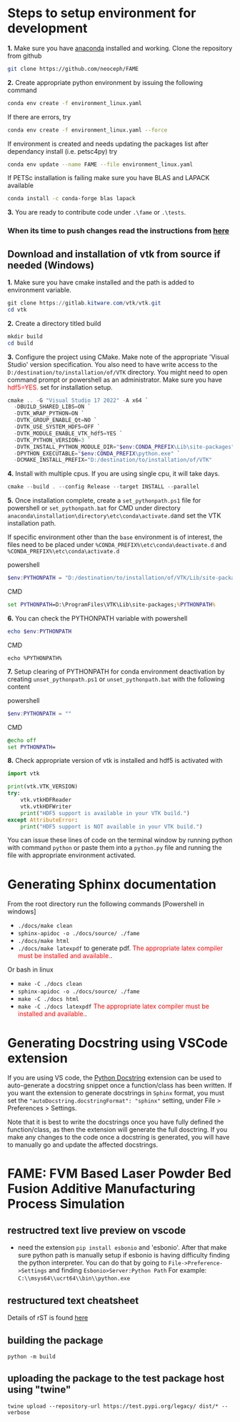 # Steps to setup environment for development

**1.** Make sure you have [anaconda](https://www.anaconda.com/download) installed and working. Clone the repository from github 
```bash
git clone https://github.com/neoceph/FAME
```
**2.** Create appropriate python environment by issuing the following command
```bash
conda env create -f environment_linux.yaml
```
If there are errors, try
```bash
conda env create -f environment_linux.yaml --force
```
If environment is created and needs updating the packages list after dependancy install (i.e. petsc4py) try
```bash
conda env update --name FAME --file environment_linux.yaml
```
If PETSc installation is failing make sure you have BLAS and LAPACK available

```bash
conda install -c conda-forge blas lapack
```
**3.** You are ready to contribute code under `.\fame` or `.\tests`.

### When its time to push changes read the instructions from [here](./pushingChanges.md)

## Download and installation of vtk from source if needed (Windows)

**1.** Make sure you have cmake installed and the path is added to environment variable.
```powershell
git clone https://gitlab.kitware.com/vtk/vtk.git
cd vtk
```
**2.** Create a directory titled build
```powershell
mkdir build
cd build
```
**3.** Configure the project using CMake. Make note of the appropriate 'Visual Studio' version specification. You also need to have write access to the `D:/destination/to/installation/of/VTK` directory. You might need to open command prompt or powershell as an administrator. Make sure you have <span style="color: red;">hdf5=YES.</span> set for installation setup.
```powershell
cmake .. -G "Visual Studio 17 2022" -A x64 `
  -DBUILD_SHARED_LIBS=ON `
  -DVTK_WRAP_PYTHON=ON `
  -DVTK_GROUP_ENABLE_Qt=NO `
  -DVTK_USE_SYSTEM_HDF5=OFF `
  -DVTK_MODULE_ENABLE_VTK_hdf5=YES `
  -DVTK_PYTHON_VERSION=3 `
  -DVTK_INSTALL_PYTHON_MODULE_DIR="$env:CONDA_PREFIX\Lib\site-packages" `
  -DPYTHON_EXECUTABLE="$env:CONDA_PREFIX\python.exe" `
  -DCMAKE_INSTALL_PREFIX="D:/destination/to/installation/of/VTK"
```
**4.** Install with multiple cpus. If you are using single cpu, it will take days.
```powershell
cmake --build . --config Release --target INSTALL --parallel
```
**5.** Once installation complete, create a `set_pythonpath.ps1` file for powershell or `set_pythonpath.bat` for CMD under directory `anaconda\installation\directory\etc\conda\activate.d`and set the VTK installation path.

If specific environment other than the `base` environment is of interest, the files need to be placed under `%CONDA_PREFIX%\etc\conda\deactivate.d` and `%CONDA_PREFIX%\etc\conda\activate.d`

powershell
```powershell
$env:PYTHONPATH = "D:/destination/to/installation/of/VTK/Lib/site-packages;" + $env:PYTHONPATH
```

CMD
```cmd
set PYTHONPATH=D:\ProgramFiles\VTK\Lib\site-packages;%PYTHONPATH%
```
**6.** You can check the PYTHONPATH variable with
powershell
```powershell
echo $env:PYTHONPATH
```
CMD
```CMD
echo %PYTHONPATH%
```

**7.** Setup clearing of PYTHONPATH for conda environment deactivation by creating `unset_pythonpath.ps1` or `unset_pythonpath.bat` with the following content

powershell
```powershell
$env:PYTHONPATH = ""
```

CMD
```cmd
@echo off
set PYTHONPATH=
```
**8.** Check appropriate version of vtk is installed and hdf5 is activated with 

```python
import vtk

print(vtk.VTK_VERSION)
try:
    vtk.vtkHDFReader
    vtk.vtkHDFWriter
    print("HDF5 support is available in your VTK build.")
except AttributeError:
    print("HDF5 support is NOT available in your VTK build.")
```
You can issue these lines of code on the terminal window by running python with command `python` or paste them into a `python.py` file and running the file with appropriate environment activated.

# Generating Sphinx documentation
From the root directory run the following commands [Powershell in windows]
- `./docs/make clean`
- `sphinx-apidoc -o ./docs/source/ ./fame`
- `./docs/make html`
- `./docs/make latexpdf` to generate pdf. 
<span style="color:red;">The appropriate latex compiler must be installed and available.</span>.

 Or bash in linux
- `make -C ./docs clean`
- `sphinx-apidoc -o ./docs/source/ ./fame`
- `make -C ./docs html`
- `make -C ./docs latexpdf`
<span style="color:red;">The appropriate latex compiler must be installed and available.</span>.

# Generating Docstring using VSCode extension

If you are using VS code, the [Python Docstring](https://marketplace.visualstudio.com/items?itemName=njpwerner.autodocstring) extension can be used to auto-generate a docstring snippet once a function/class has been written. If you want the extension to generate docstrings in `Sphinx` format, you must set the `"autoDocstring.docstringFormat": "sphinx"` setting, under File > Preferences > Settings.

Note that it is best to write the docstrings once you have fully defined the function/class, as then the extension will generate the full dosctring. If you make any changes to the code once a docstring is generated, you will have to manually go and update the affected docstrings.

# FAME: FVM Based Laser Powder Bed Fusion Additive Manufacturing Process Simulation

## restructred text live preview on vscode

- need the extension `pip install esbonio` and 'esbonio'. After that make sure python path is manually setup if esbonio is having difficulty finding the python interpreter. You can do that by going to `File->Preference->Settings` and finding `Esbonio>Server:Python Path` For example: `C:\\msys64\\ucrt64\\bin\\python.exe` 

## restructured text cheatsheet

Details of rST is found [here](https://thomas-cokelaer.info/tutorials/sphinx/rest_syntax.html)

## building the package

`python -m build`

## uploading the package to the test package host using "twine"
`twine upload --repository-url https://test.pypi.org/legacy/ dist/* --verbose`
